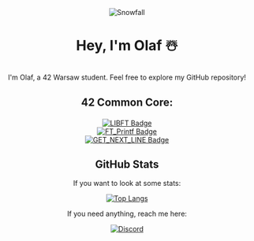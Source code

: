 <div align="center">
  <img src="https://github.com/0h-laugh/assets/raw/main/pure-css-snow-animation.gif" alt="Snowfall">
</div>
<div align="center">
  
# <p align="center">Hey, I'm Olaf ☃️</p>

<p align="center">I'm Olaf, a 42 Warsaw student. Feel free to explore my GitHub repository!</p>

## <p align="center">42 Common Core:</p>

[![LIBFT Badge](https://github.com/0h-laugh/assets/blob/main/LIBFT.png)](https://github.com/0h-laugh/Core/tree/main/libft)<br>
[![FT_Printf Badge](https://github.com/0h-laugh/assets/blob/main/LIBFT%20(1).png)](https://github.com/0h-laugh/Core/tree/main/ft_printf)<br>
[![GET_NEXT_LINE Badge](https://github.com/0h-laugh/assets/blob/main/LIBFT%20(2).png)](https://github.com/0h-laugh/Core/tree/main/get_next_line)

</div>
<div align="center">
  
## GitHub Stats

<p align="center">If you want to look at some stats:</p>
  
[![Top Langs](https://github-readme-stats.vercel.app/api/top-langs/?username=0h-laugh&layout=compact)](https://github.com/0h-laugh)

If you need anything, reach me here:

[![Discord](https://img.shields.io/badge/Discord-YourUsername%23448869551476572180-9cf)](https://discordapp.com/users/448869551476572180)
</div>

